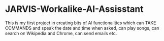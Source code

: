 # JARVIS-Workalike-AI-Assisstant

This is my first project in creating bits of AI functionalities which can TAKE COMMANDS and speak the date and time when asked, can play songs, can search on Wikipedia and Chrome, can send emails etc.
